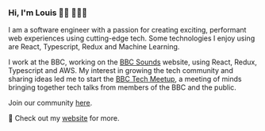 ### Hi, I'm Louis 🤘🏻 👨🏻‍💻

I am a software engineer with a passion for creating exciting, performant web experiences using cutting-edge tech. Some technologies I enjoy using are React, Typescript, Redux and Machine Learning.

I work at the BBC, working on the [BBC Sounds](https://www.bbc.co.uk/sounds) website, using React, Redux, Typescript and AWS. My interest in growing the tech community and sharing ideas led me to start the [BBC Tech Meetup](http://bit.ly/bbc-tech-meetup), a meeting of minds bringing together tech talks from members of the BBC and the public. 

Join our community [here](https://www.meetup.com/BBC-Tech-Meetup/).

👀 Check out my [website](http://mozl.netlify.app/) for more.
